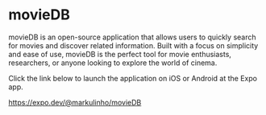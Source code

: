# movieDB

movieDB is an open-source application that allows users to quickly search for movies and discover related information. Built with a focus on simplicity and ease of use, movieDB is the perfect tool for movie enthusiasts, researchers, or anyone looking to explore the world of cinema.

Click the link below to launch the application on iOS or Android at the Expo app.

https://expo.dev/@markulinho/movieDB
